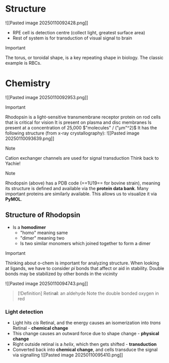 # Structure
![[Pasted image 20250110092428.png]]
- RPE cell is detection centre (collect light, greatest surface area)
- Rest of system is for transduction of visual signal to brain

>[!Important]
>The torus, or toroidal shape, is a key repeating shape in biology. The classic example is RBCs.

# Chemistry
![[Pasted image 20250110092953.png]]

>[!Important]
>Rhodopsin is a light-sensitive transmembrane receptor protein on rod cells that is critical for vision
>It is present on plasma and disc membranes
>Is present at a concentration of 25,000 $"molecules" / ("µm"^2)$
>It has the following structure (from x-ray crystallography):
>![[Pasted image 20250110093639.png]]

>[!Note]
>Cation exchanger channels are used for signal transduction
>Think back to Yachie!

>[!Note]
>Rhodopsin (above) has a PDB code (==1U19== for bovine strain), meaning its structure is defined and available via the **protein data bank**.
>Many important proteins are similarly available.
>This allows us to visualize it via **PyMOL**.

## Structure of Rhodopsin
- Is a **homodimer**
	- "homo" meaning same
	- "dimer" meaning two
	- Is two similar monomers which joined together to form a dimer
>[!Important]
>Thinking about o-chem is important for analyzing structure.
>When looking at ligands, we have to consider $pi$ bonds that affect or aid in stability. Double bonds may be stabilized by other bonds in the vicinity


![[Pasted image 20250110094743.png]]
>[!Definition]
>Retin**al**: an aldehyde
>Note the double bonded oxygen in red

### Light detection
- Light hits *cis* Retinal, and the energy causes an isomerization into *trans* Retinal - **chemical change**
- This change causes an outward force due to shape change - **physical change**
- Right outside retinal is a *helix*, which then gets shifted - **transduction**
- Converted back into **chemical change**, and cells transduce the signal via signalling 
![[Pasted image 20250110095410.png]]